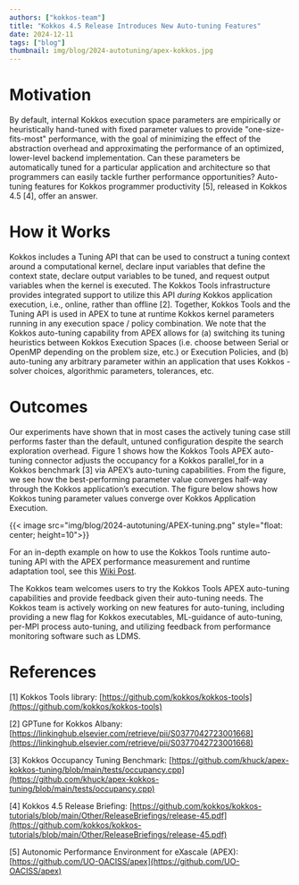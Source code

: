 ```yaml
---
authors: ["kokkos-team"]
title: "Kokkos 4.5 Release Introduces New Auto-tuning Features"
date: 2024-12-11
tags: ["blog"]
thumbnail: img/blog/2024-autotuning/apex-kokkos.jpg
---
```


# Motivation

By default, internal Kokkos execution space parameters are empirically or heuristically hand-tuned with fixed parameter values to provide "one-size-fits-most" performance, with the goal of minimizing the effect of the abstraction overhead and approximating the performance of an optimized, lower-level backend implementation. Can these parameters be automatically tuned for a particular application and architecture so that programmers can easily tackle further performance opportunities? Auto-tuning features for Kokkos programmer productivity [5], released in Kokkos 4.5 [4], offer an answer.

# How it Works

Kokkos includes a Tuning API that can be used to construct a tuning context around a computational kernel, declare input variables that define the context state, declare output variables to be tuned, and request output variables when the kernel is executed. The Kokkos Tools infrastructure provides integrated support to utilize this API _during_ Kokkos application execution, i.e., online, rather than offline [2]. Together, Kokkos Tools and the Tuning API is used in APEX to tune at runtime Kokkos kernel parameters running in any execution space / policy combination. We note that the Kokkos auto-tuning capability from APEX allows for (a) switching its tuning heuristics between Kokkos Execution Spaces (i.e. choose between Serial or OpenMP depending on the problem size, etc.) or Execution Policies, and (b) auto-tuning any arbitrary parameter within an application that uses Kokkos - solver choices, algorithmic parameters, tolerances, etc.

# Outcomes

Our experiments have shown that in most cases the actively tuning case still performs faster than the default, untuned configuration despite the search exploration overhead. Figure 1 shows how the Kokkos Tools APEX auto-tuning connector adjusts the occupancy for a Kokkos parallel_for in a Kokkos benchmark [3] via APEX’s auto-tuning capabilities. From the figure, we see how the best-performing parameter value converges half-way through the Kokkos application’s execution. The figure below shows how Kokkos tuning parameter values converge over Kokkos Application Execution. 

{{< image src="img/blog/2024-autotuning/APEX-tuning.png" style="float: center; height=10">}}

For an in-depth example on how to use the Kokkos Tools runtime auto-tuning API with the APEX performance measurement and runtime adaptation tool, see this [Wiki Post](https://github.com/UO-OACISS/apex/wiki/Kokkos-Runtime-Auto-Tuning-with-APEX).

The Kokkos team welcomes users to try the Kokkos Tools APEX auto-tuning capabilities and provide feedback given their auto-tuning needs. The Kokkos team is actively working on new features for auto-tuning, including providing a new flag for Kokkos executables, ML-guidance of auto-tuning, per-MPI process auto-tuning, and utilizing feedback from performance monitoring software such as LDMS.

# References

[1] Kokkos Tools library: [https://github.com/kokkos/kokkos-tools](https://github.com/kokkos/kokkos-tools)

[2] GPTune for Kokkos Albany: [https://linkinghub.elsevier.com/retrieve/pii/S0377042723001668](https://linkinghub.elsevier.com/retrieve/pii/S0377042723001668)

[3] Kokkos Occupancy Tuning Benchmark: [https://github.com/khuck/apex-kokkos-tuning/blob/main/tests/occupancy.cpp](https://github.com/khuck/apex-kokkos-tuning/blob/main/tests/occupancy.cpp)

[4] Kokkos 4.5 Release Briefing: [https://github.com/kokkos/kokkos-tutorials/blob/main/Other/ReleaseBriefings/release-45.pdf](https://github.com/kokkos/kokkos-tutorials/blob/main/Other/ReleaseBriefings/release-45.pdf)

[5] Autonomic Performance Environment for eXascale (APEX): [https://github.com/UO-OACISS/apex](https://github.com/UO-OACISS/apex)
